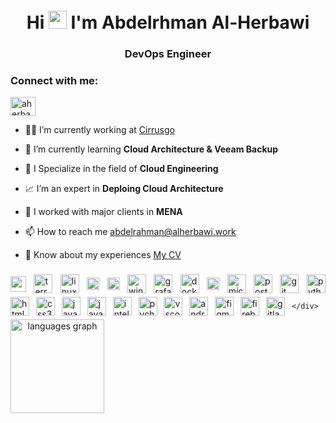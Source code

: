 
<h1 align="center">Hi <img src="https://github.com/sciencepal/sciencepal/blob/master/assets/Hi.gif" width="29px"> I'm Abdelrhman Al-Herbawi</h1>
<h3 align="center">DevOps Engineer</h3>

<!--<p align="left"> <a href="https://github.com/ryo-ma/github-profile-trophy"><img src="https://github-profile-trophy.vercel.app/?username=abda616" alt="abda616" /></a> </p>-->

<h3 align="left">Connect with me:</h3>
<p align="left">
<a href="https://linkedin.com/in/aherbawi" target="blank"><img align="center" src="https://raw.githubusercontent.com/rahuldkjain/github-profile-readme-generator/master/src/images/icons/Social/linked-in-alt.svg" alt="aherbawi" height="30" width="40" /></a>
<!-- <a href="https://www.hackerrank.com/@" target="blank"><img align="center" src="https://raw.githubusercontent.com/rahuldkjain/github-profile-readme-generator/master/src/images/icons/Social/hackerrank.svg" alt="@" height="30" width="40" /></a>
<a href="https://codeforces.com/profile/" target="blank"><img align="center" src="https://raw.githubusercontent.com/rahuldkjain/github-profile-readme-generator/master/src/images/icons/Social/codeforces.svg" alt="" height="30" width="40" /></a>
<a href="https://www.leetcode.com/" target="blank"><img align="center" src="https://raw.githubusercontent.com/rahuldkjain/github-profile-readme-generator/master/src/images/icons/Social/leet-code.svg" alt="" height="30" width="40" /></a> -->
</p>

- 🧑‍💻 I’m currently working at [Cirrusgo](https://cirrusgo.com)

- 🌱 I’m currently learning **Cloud Architecture & Veeam Backup**

- 🤖 I Specialize in the field of **Cloud Engineering**

- 📈 I’m an expert in **Deploing Cloud Architecture**

- 🤝 I worked with major clients in **MENA**

- 📫 How to reach me [abdelrahman@alherbawi.work](mailto:abdelrahman@alherbawi.work)

- 📄 Know about my experiences [My CV](https://alherbawi.work)


###

<div style="display: flex;justify-content: space-between;align-content: center;flex-wrap: wrap;flex-direction: row;align-items: center;column-gap: 10px;">
        <img src="https://static.cdnlogo.com/logos/a/19/aws.svg" height="25" alt="aws logo"/>
        <img src="https://img.icons8.com/?size=256&id=WncR8Bcg5nE9&format=png" height="30" alt="terraform logo"/>
        <img src="https://cdn.jsdelivr.net/gh/devicons/devicon/icons/linux/linux-original.svg" height="30" alt="linux logo"/>
        <img src="https://static.cdnlogo.com/logos/u/81/ubuntu.svg" height="20" alt="ubuntu logo"/>
        <img src="https://static.cdnlogo.com/logos/m/82/macos-wordmark-2017.svg"height="20" alt="macos logo"/>
        <img src="https://cdn.jsdelivr.net/gh/devicons/devicon/icons/windows8/windows8-original.svg" height="30" alt="windows8 logo"/>
        <img src="https://static.cdnlogo.com/logos/g/64/grafana.svg" height="30" alt="grafana logo"/>
        <img src="https://cdn.jsdelivr.net/gh/devicons/devicon/icons/docker/docker-original.svg" height="30" alt="docker logo">
        <img src="https://cdn.brandfetch.io/idVHk_jeH3/theme/dark/logo.svg?c=1bxid64Mup7aczewSAYMX&t=1693285842506" height="20" alt="veeam">
        <img src="https://cdn.jsdelivr.net/gh/devicons/devicon/icons/microsoftsqlserver/microsoftsqlserver-plain.svg" height="30" alt="microsoftsqlserver logo"/>
        <img src="https://cdn.simpleicons.org/postman/FF6C37" height="30" alt="postman logo"  />
        <img src="https://cdn.jsdelivr.net/gh/devicons/devicon/icons/git/git-original.svg" height="30" alt="git logo"  />
        <img src="https://cdn.jsdelivr.net/gh/devicons/devicon/icons/python/python-original.svg" height="30" alt="python logo"  />
        <img src="https://cdn.jsdelivr.net/gh/devicons/devicon/icons/html5/html5-original.svg" height="30" alt="html5 logo"  />
        <img src="https://cdn.simpleicons.org/css3/1572B6" height="30" alt="css3 logo"  />
        <img src="https://cdn.jsdelivr.net/gh/devicons/devicon/icons/javascript/javascript-original.svg" height="30" alt="javascript logo"  />
        <img src="https://cdn.jsdelivr.net/gh/devicons/devicon/icons/java/java-original.svg" height="30" alt="java logo"  />
        <img src="https://cdn.jsdelivr.net/gh/devicons/devicon/icons/intellij/intellij-original.svg" height="30" alt="intellij logo"  />
        <img src="https://cdn.jsdelivr.net/gh/devicons/devicon/icons/pycharm/pycharm-original.svg" height="30" alt="pycharm logo"  />
        <img src="https://cdn.jsdelivr.net/gh/devicons/devicon/icons/vscode/vscode-original.svg" height="30" alt="vscode logo"  />
        <img src="https://cdn.jsdelivr.net/gh/devicons/devicon/icons/androidstudio/androidstudio-original.svg" height="30" alt="android studio logo"  />
        <img src="https://cdn.jsdelivr.net/gh/devicons/devicon/icons/figma/figma-original.svg" height="30" alt="figma logo"  />
        <img src="https://cdn.jsdelivr.net/gh/devicons/devicon/icons/firebase/firebase-plain.svg" height="30" alt="firebase logo"  />
        <img src="https://cdn.jsdelivr.net/gh/devicons/devicon/icons/gitlab/gitlab-original.svg" height="30" alt="gitlab logo"  />

    </div>

###

<div align="center">
  <img src="https://github-readme-stats.vercel.app/api/top-langs?username=abda616&locale=en&hide_title=false&layout=compact&card_width=320&langs_count=10&theme=dracula&hide_border=false" height="150" alt="languages graph"  />
</div>

###



###



<br clear="both">



###

